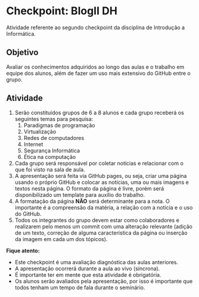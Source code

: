 # Checkpoint: BlogII DH

Atividade referente ao segundo checkpoint da disciplina de Introdução a Informática.

## Objetivo

Avaliar os conhecimentos adquiridos ao longo das aulas e o trabalho em
equipe dos alunos, além de fazer um uso mais extensivo do GitHub entre o
grupo.

## Atividade

1. Serão constituídos grupos de 6 a 8 alunos e cada grupo receberá os seguintes temas para pesquisa:
    1. Paradigmas de programação
    2. Virtualização
    3. Redes de computadores
    4. Internet
    5. Segurança Informática
    6. Ética na computação
2. Cada grupo será responsável por coletar notícias e relacionar com o que foi visto na sala de aula.
3. A apresentação será feita via GitHub pages, ou seja, criar uma página usando o próprio GitHub e colocar as notícias, uma ou mais imagens e textos nesta página. O formato da página é livre, porém será disponibilizado um template para auxílio do trabalho.
4. A formatação da página **NÃO** será determinante para a nota. O importante é a compreensão da matéria, a relação com a notícia e o uso do GitHub.
5. Todos os integrantes do grupo devem estar como colaboradores e realizarem pelo menos um commit com uma alteração relevante (adição de um texto, correção de alguma característica da página ou inserção da imagem em cada um dos tópicos).

**Fique atento:**

-   Este checkpoint é uma avaliação diagnóstica das aulas anteriores.
-   A apresentação ocorrerá durante a aula ao vivo (síncrona).
-   É importante ter em mente que esta atividade é obrigatória.
-   Os alunos serão avaliados pela apresentação, por isso é importante que
    todos tenham um tempo de fala durante o seminário.
